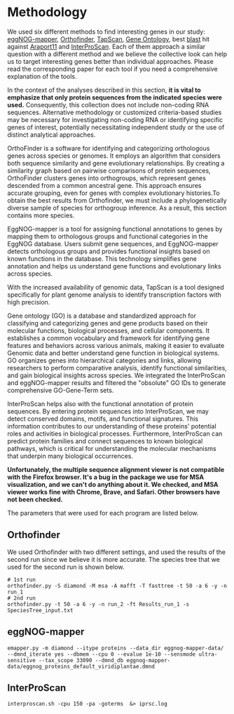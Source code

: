 # Methodology

We used six different methods to find interesting genes in our study: [eggNOG-mapper](https://doi.org/10.1093/molbev/msab293), [Orthofinder](https://doi.org/10.1186/s13059-019-1832-y), [TapScan](https://doi.org/10.1093/gbe/evx258), [Gene Ontology](https://geneontology.org/), best [blast](https://blast.ncbi.nlm.nih.gov/Blast.cgi) hit against [Araport11](https://www.arabidopsis.org/) and [InterProScan](https://interproscan-docs.readthedocs.io/en/latest/Introduction.html). Each of them approach a similar question with a different method and we believe the collective look can help us to target interesting genes better than individual approaches. Please read the corresponding paper for each tool if you need a comprehensive explanation of the tools.

In the context of the analyses described in this section, **it is vital to emphasize that only protein sequences from the indicated species were used.** Consequently, this collection does not include non-coding RNA sequences. Alternative methodology or customized criteria-based studies may be necessary for investigating non-coding RNA or identifying specific genes of interest, potentially necessitating independent study or the use of distinct analytical approaches.

OrthoFinder is a software for identifying and categorizing orthologous genes across species or genomes. It employs an algorithm that considers both sequence similarity and gene evolutionary relationships. By creating a similarity graph based on pairwise comparisons of protein sequences, OrthoFinder clusters genes into orthogroups, which represent genes descended from a common ancestral gene. This approach ensures accurate grouping, even for genes with complex evolutionary histories.To obtain the best results from Orthofinder, we must include a phylogenetically diverse sample of species for orthogroup inference. As a result, this section contains more species.

EggNOG-mapper is a tool for assigning functional annotations to genes by mapping them to orthologous groups and functional categories in the EggNOG database. Users submit gene sequences, and EggNOG-mapper detects orthologous groups and provides functional insights based on known functions in the database. This technology simplifies gene annotation and helps us understand gene functions and evolutionary links across species.

With the increased availability of genomic data, TapScan is a tool designed specifically for plant genome analysis to identify transcription factors with high precision.

Gene ontology (GO) is a database and standardized approach for classifying and categorizing genes and gene products based on their molecular functions, biological processes, and cellular components. It establishes a common vocabulary and framework for identifying gene features and behaviors across various animals, making it easier to evaluate Genomic data and better understand gene function in biological systems. GO organizes genes into hierarchical categories and links, allowing researchers to perform comparative analysis, identify functional similarities, and gain biological insights across species. We integrated the InterProScan and eggNOG-mapper results and filtered the "obsolute" GO IDs to generate comprehensive GO-Gene-Term sets.

InterProScan helps also with the functional annotation of protein sequences. By entering protein sequences into InterProScan, we may detect conserved domains, motifs, and functional signatures. This information contributes to our understanding of these proteins' potential roles and activities in biological processes. Furthermore, InterProScan can predict protein families and connect sequences to known biological pathways, which is critical for understanding the molecular mechanisms that underpin many biological occurrences.

**Unfortunately, the multiple sequence alignment viewer is not compatible with the Firefox browser. It's a bug in the package we use for MSA visualization, and we can't do anything about it. We checked, and MSA viewer works fine with Chrome, Brave, and Safari. Other browsers have not been checked.**

The parameters that were used for each program are listed below.

## Orthofinder

We used Orthofinder with two different settings, and used the results of the second run since we believe it is more accurate. The species tree that we used for the second run is shown below.

```{r, engine='bash'}
# 1st run
orthofinder.py -S diamond -M msa -A mafft -T fasttree -t 50 -a 6 -y -n run_1
# 2nd run
orthofinder.py -t 50 -a 6 -y -n run_2 -ft Results_run_1 -s SpeciesTree_input.txt
```

## eggNOG-mapper

```{r, engine='bash'}
emapper.py -m diamond --itype proteins --data_dir eggnog-mapper-data/ --dmnd_iterate yes --dbmem --cpu 0 --evalue 1e-10 --sensmode ultra-sensitive --tax_scope 33090 --dmnd_db eggnog-mapper-data/eggnog_proteins_default_viridiplantae.dmnd
```

## InterProScan

```{r, engine='bash'}
interproscan.sh -cpu 150 -pa -goterms  &> iprsc.log 
```